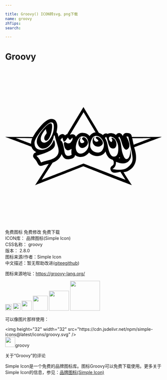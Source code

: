 ```yaml
---

title: Groovy() ICON转svg、png下载
name: groovy
zhTips: 
search: 

---
```


# Groovy  <small style="font-size: 60%;font-weight: 100"></small>

<div id="svg" class="svg-wrap">
<svg role="img" viewBox="0 0 24 24" xmlns="http://www.w3.org/2000/svg"><title>Groovy icon</title><path d="M11.997 6.012S10.315 8.8 9.516 10.155c-.155.058-.172.041-.341.207-.41-.47-.897-.041-1.028.22-.057-.566-.151-.567-.279-.694.074-.496.316-1.305-.241-1.884-1.078-.727-2.326 1.05-3.021 1.982l-.375.622c-1.546-.032-2.763.008-4.231-.021 1.79.67 1.864.686 4.026 1.506 0 .066.161.372.34.552.147.15.308.234.389.284-.106.054-.32.138-.385.258-.292.546.139.672.418 1.107.315.568.382.944 1.126.625.254-.11.562-.148.758-.21-.693 1.094-.87 1.392-2.083 3.274l.012.004c4.85-1.893 4.974-1.942 7.373-2.89 3.448 1.338 3.646 1.448 7.432 2.891-.529-.826-.89-1.343-1.274-1.995.151-.013.483-.046.777-.233.213-.135.463-.288.688-.574.443-.565.551-1.277.39-2.166-.078-.423-.235-.834-.213-.85 2.061-.778 2.304-.862 4.226-1.587-2.31.034-2.422.01-4.591.016-.036-.414-.244-.627-.882-.606-.238.039-.389.12-.5.445-.357-.657-.85-.464-1.06-.14-.275-.282-.917-.377-1.24-.17-.238-.112-.514-.112-.757.177-.175-.146-.23-.188-.614-.342-.886-1.497-1.622-2.692-2.36-3.951zm.012.802c.35.535 1.552 2.61 1.849 3.074-.337.023-.668.202-.918.562-.217-.224-.47-.445-.917-.463-.544-.093-.834.148-1.2.568-.108-.365-.53-.45-.896-.28.327-.519 1.872-3.122 2.082-3.46zM7.45 9.128c-.05 1.434-1.068 2.712-1.798 2.245-.551-.449.149-1.584.59-1.985-.033.307.246.498.023.77-.446.543-.27.936-.078.996.513.162 1.004-1.227 1.004-2.201 0-.625-.366-.613-1.086.136-.983 1.022-1.513 2.012-1.16 2.69.197.38.485.651.959.594.925-.11 1.483-1.254 1.543-1.988.148-.003.109.01.148-.02 0 .129.177.755.317 1.166.183.702.964 2.11-1.369 2.658-.44.11-.614.148-1.05.32-.213-.443-.263-.585-.697-1.013.588-.205.593-.185.972-.317 1.467-.51 1.908-.947 1.857-1.57 0 0 .018-.32-.185-.588a2.613 2.613 0 0 1-.293.645c-.437.68-1.296 1.101-2.06.833-.417-.146-.596-.466-.596-1.015 0-.703 1.601-2.735 2.387-3.08.555-.165.579.293.571.724zm6.502 1.3c.26.006.543.133.735.34.594.64.529 1.417.163 1.905-.435.581-1.532.324-1.791-.488-.12-.378.095-1.312.475-1.624a.628.628 0 0 1 .418-.132zm-2.113.066a.502.502 0 0 1 .117.017c.503.03.61.313.701.56.231.626.173 1.212-.301 1.691-.711.719-1.54.401-1.536-.567.014-.69.443-1.715 1.02-1.7zm1.868.038c-.383.287-.432 1.023-.08 1.296.138.13.215.22.613.256.273.024.704-.253.725-.527.01-.125-.013-.333-.312-.67-.252-.283-.579-.349-.661-.3-.265.156.021.28.125.383.162.163.2.234.125.282a.447.447 0 0 1-.372.057c-.105-.049-.456-.246-.163-.777zm3.759.003c.167.26.215.316.402.965.24.838.546 1.163.816 1.01.74-.418.148-1.476-.113-1.974.167-.002.134.007.286.005.12.471.086.387.407 1.813.385 1.706.442 2.16-.528 2.926-.446.352-1.103.37-1.667.34l-.636-.095c.438-.287.545-.557.542-1.116 1.278.535 1.959.132 2.23-.526.132-.317.086-.735-.04-1.471.008.6-.005.71-.084 1.007-.158.595-.547.76-.812.34-.102-.163-.345-.702-.42-1.282-.075-.58-.132-1.395-.5-1.736.04-.08.082-.17.117-.206zm-1.247.01c.258.068.572.204.74.52.234.436.388.668.376 1.447-.014.832-.34 1.055-.557 1.086-.278.04-.762.034-1.049-1.598-.095-.541-.268-1.056-.45-1.224.09-.11.097-.096.165-.204.091.1.17.27.298.777.202.808.387.975.745 1.02.558.072.778-.78.318-1.391-.1-.134-.365-.307-.503-.236.008.236.113.162.114.318-.026.185-.053.219-.113.32-.142-.056-.21-.078-.334-.291-.157-.31-.055-.6.25-.544zm-4.597.076c-.263.185-.594.8-.304 1.35.143.205.297.372.638.3.245-.051.671-.34.73-.749.052-.35-.456-1.028-.738-.87-.327.183-.128.314.074.511.185.18.052.289-.077.342-.258.106-.403.003-.467-.203-.065-.205-.01-.38.144-.68zm-2.867.064c.056.172.1.402.218.624.028.023.132 0 .269-.157.086-.1.185-.238.357-.463.104.095.113.166.142.219.073.13.225.12.273.106.168-.167.195-.275.306-.29.01.216.021.35-.257.677a.535.535 0 0 1-.501.172c-.12-.034-.199-.108-.389-.205-.258.04-.19.315-.143.546.12.611.5.855.832.675.116-.062.09-.062.312-.153-.038.388-.06.463.01.896-.541.301-.982.25-1.102-.506-.091-.632-.261-1.4-.415-1.556-.145-.147-.205-.195-.205-.195l.293-.39zm-7.114.082c.753.01 1.602.01 2.506.017-.13.318-.175.54-.193.854-.422-.163-1.877-.684-2.313-.871zm20.723.01c-.997.359-1.715.637-2.677 1.004-.105-.45-.124-.588-.219-.994 1.601-.005 1.628-.002 2.896-.01zm-6.978 2.04c.105.43.253.641.253.641.202.348.454.545.84.645.085.136.115.163.148.236.037.457.01.514-.344.774-.209.204-.218.497-.003.769.231.22.474.298 1.375.064.174.3.418.653.776 1.217-1.206-.455-2.868-1.103-6.43-2.49 0 0-4.169 1.62-6.404 2.491.935-1.474 1.012-1.599 1.677-2.63.225-.089.149-.053.349-.155.459-.245.827-.61 1.028-1.145.368.83.779.925 1.636.655.177-.082.38-.2.424-.518.46.413 1.432.49 2.142-.382.612.717 2.001.785 2.533-.171zm2.157.865s.04.129.064.169c-.101.003-.213 0-.213 0a.905.905 0 0 0 .149-.17z"/></svg>
</div>
<detail full-name='groovy'></detail>

<div class="detail-page">
<p>
<span><span class="badge-success badge">免费图标</span> <span class="badge-success badge">免费修改</span>  <span class="badge-success badge">免费下载</span> </span>
<br/>
<span>
ICON库：
<span class="badge-secondary badge">品牌图标(Simple Icon)</span> 
</span>
<br/>
<span>
CSS名称：
<span class="badge-secondary badge">groovy</span> 
</span>

<br/>
<span>
版本：
<span class="badge-secondary badge">2.8.0</span> 
</span>
<br/>
<span>图标来源/作者：<span class="badge-light badge">Simple Icon</span></span> 
<br/>
<span class="zh-detail">中文描述：暂无<span class="help-link"><span>帮助改进</span>(<a href="https://gitee.com/liuwave/icon-helper/edit/master/json/brands/groovy.json" target="_blank" rel="noopener noreferrer">gitee</a><a href="https://github.com/liuwave/icon-helper/edit/master/json/brands/groovy.json" target="_blank" rel="noopener noreferrer">github</a></span>)</span><br/>
</p>
</div><div class="description description alert alert-light"><p>图标来源地址：<a href="https://groovy-lang.org/" target="_blank" rel="noopener noreferrer">https://groovy-lang.org/</a></p></div>
<div class="alert alert-dark">
<img height="21" width="21" src="https://cdn.jsdelivr.net/npm/simple-icons@latest/icons/groovy.svg" />
<img height="24" width="24" src="https://cdn.jsdelivr.net/npm/simple-icons@latest/icons/groovy.svg" />
<img height="32" width="32" src="https://cdn.jsdelivr.net/npm/simple-icons@latest/icons/groovy.svg" />
<img height="48" width="48" src="https://cdn.jsdelivr.net/npm/simple-icons@latest/icons/groovy.svg" />
<img height="64" width="64" src="https://cdn.jsdelivr.net/npm/simple-icons@latest/icons/groovy.svg" />
<img height="96" width="96" src="https://cdn.jsdelivr.net/npm/simple-icons@latest/icons/groovy.svg" />

</div>
<div>
  <p>可以像图片那样使用：    
  </p>
  <div class="alert alert-primary" style="font-size: 14px">
    &lt;img height="32" width="32" src="https://cdn.jsdelivr.net/npm/simple-icons@latest/icons/groovy.svg" /&gt;
    <copy-btn content='<img height="32" width="32" src="https://cdn.jsdelivr.net/npm/simple-icons@latest/icons/groovy.svg" />'></copy-btn>
  </div>
  <div class="alert alert-secondary">
    <img height="32" width="32" src="https://cdn.jsdelivr.net/npm/simple-icons@latest/icons/groovy.svg" />groovy
    <copy-btn content="groovy" btn-title="复制图标名称"></copy-btn>
  </div>
</div>

<Vssue title="关于“Groovy”的评论" >关于“Groovy”的评论</Vssue>


<div><p>Simple Icon是一个免费的品牌图标库。图标Groovy可以免费下载使用。更多关于  Simple Icon的信息，参见：<a target="_blank" href="https://iconhelper.cn/brands.html">品牌图标(Simple Icon)</a>
</p></div>
